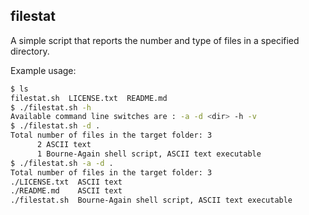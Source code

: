 ## filestat ##

A simple script that reports the number and type of files in a specified directory.

Example usage:

```sh
$ ls
filestat.sh  LICENSE.txt  README.md
$ ./filestat.sh -h
Available command line switches are : -a -d <dir> -h -v
$ ./filestat.sh -d .
Total number of files in the target folder: 3
      2 ASCII text
      1 Bourne-Again shell script, ASCII text executable
$ ./filestat.sh -a -d .
Total number of files in the target folder: 3
./LICENSE.txt  ASCII text
./README.md    ASCII text
./filestat.sh  Bourne-Again shell script, ASCII text executable
```
